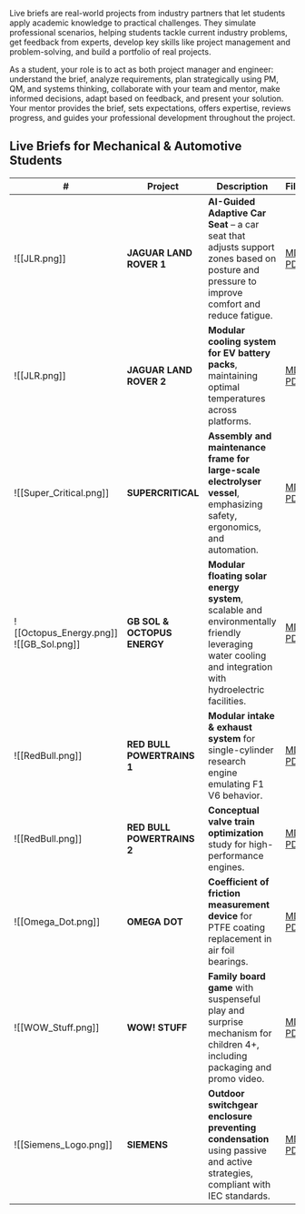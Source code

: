 Live briefs are real-world projects from industry partners that let students apply academic knowledge to practical challenges. 
They simulate professional scenarios, helping students tackle current industry problems, get feedback from experts, develop key skills like project management and problem-solving, and build a portfolio of real projects.

As a student, your role is to act as both project manager and engineer: understand the brief, analyze requirements, plan strategically using PM, QM, and systems thinking, collaborate with your team and mentor, make informed decisions, adapt based on feedback, and present your solution. Your mentor provides the brief, sets expectations, offers expertise, reviews progress, and guides your professional development throughout the project.

## Live Briefs for Mechanical & Automotive Students

| #                                       | Project                     | Description                                                                                                                                             | Files                                                                                                     |
| --------------------------------------- | --------------------------- | ------------------------------------------------------------------------------------------------------------------------------------------------------- | --------------------------------------------------------------------------------------------------------- |
| ![[JLR.png]]                            | **JAGUAR LAND ROVER 1**     | **AI-Guided Adaptive Car Seat** – a car seat that adjusts support zones based on posture and pressure to improve comfort and reduce fatigue.            | [MD](AI-Guided%20Adaptive%20Car%20Seat.md) \| [PDF](JAGUARLANDROVER1.pdf)                                 |
| ![[JLR.png]]                            | **JAGUAR LAND ROVER 2**     | **Modular cooling system for EV battery packs**, maintaining optimal temperatures across platforms.                                                     | [MD](Cooling%20system%20for%20EV%20battery%20packs.md) \| [PDF](JAGUARLANDROVER2.pdf)                     |
| ![[Super_Critical.png]]                 | **SUPERCRITICAL**           | **Assembly and maintenance frame for large-scale electrolyser vessel**, emphasizing safety, ergonomics, and automation.                                 | [MD](./Supercritical/Assembly%20and%20Maintenance%20Frame.md) \| [PDF](./Supercritical/Supercritical.pdf) |
| ![[Octopus_Energy.png]] ![[GB_Sol.png]] | **GB SOL & OCTOPUS ENERGY** | **Modular floating solar energy system**, scalable and environmentally friendly leveraging water cooling and integration with hydroelectric facilities. | [MD](Floating%20Solar%20Design.md) \| [PDF](GB%20Sol_Renewable%20Energy.pdf)                              |
| ![[RedBull.png]]                        | **RED BULL POWERTRAINS 1**  | **Modular intake & exhaust system** for single-cylinder research engine emulating F1 V6 behavior.                                                       | [MD](Intake%20and%20Exhaust%20System.md) \| [PDF](Red%20Bull%20Powertrains1.pdf)                          |
| ![[RedBull.png]]                        | **RED BULL POWERTRAINS 2**  | **Conceptual valve train optimization** study for high-performance engines.                                                                             | [MD](Conceptual%20Valvetrain%20Optimisation.md) \| [PDF](Red%20Bull%20Powertrains2.pdf)                   |
| ![[Omega_Dot.png]]                      | **OMEGA DOT**               | **Coefficient of friction measurement device** for PTFE coating replacement in air foil bearings.                                                       | [MD](Coefficient%20of%20Friction%20Measurement%20Device.md) \| [PDF](Omega%20Dot%20Ltd.pdf)               |
| ![[WOW_Stuff.png]]                      | **WOW! STUFF**              | **Family board game** with suspenseful play and surprise mechanism for children 4+, including packaging and promo video.                                | [MD](./WOW_STUFF/Family%20Board%20Game.md) \| [PDF](./WOW_STUFF/WOW!STUFF.pdf)                            |
| ![[Siemens_Logo.png]]                   | **SIEMENS**                 | **Outdoor switchgear enclosure preventing condensation** using passive and active strategies, compliant with IEC standards.                             | [MD](./Siemens/Anti-condensation%20Outdoor%20Enclosure.md) \| [PDF](./Siemens/SIEMENS.pdf)                |

